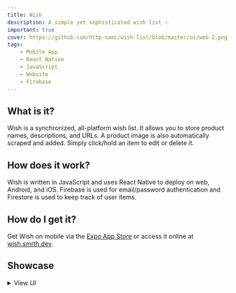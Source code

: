 ```yaml
---
title: Wish
description: A simple yet sophisticated wish list ✨
important: true
cover: https://github.com/http-samc/wish-list/blob/master/ui/web-2.png?raw=true
tags:
    - Mobile App
    - React Native
    - JavaScript
    - Website
    - Firebase
---
```


## What is it?
Wish is a synchronized, all-platform wish list. It allows you to store product names, descriptions, and URLs. A product image is also automatically scraped and added. Simply click/hold an item to edit or delete it.

## How does it work?
Wish is written in JavaScript and uses React Native to deploy on web, Android, and iOS. Firebase is used for email/password authentication and Firestore is used to keep track of user items.

## How do I get it?
Get Wish on mobile via the [Expo App Store](https://expo.dev/@http-samc/wish-list) or access it online at [wish.smrth.dev](https://wish.smrth.dev).

## Showcase

<details>
<summary>View UI</summary>

![Android Auth](https://github.com/http-samc/wish-list/blob/master/ui/android-1.png?raw=true)

![iOS Auth](https://github.com/http-samc/wish-list/blob/master/ui/ios-1.png?raw=true)

[![ Web Auth](https://github.com/http-samc/wish-list/blob/master/ui/web-1.png?raw=true)](https://wish.smrth.dev)

![Android Home](https://github.com/http-samc/wish-list/blob/master/ui/android-2.png?raw=true)

![iOS Home](https://github.com/http-samc/wish-list/blob/master/ui/ios-2.png?raw=true)

[![ Web Home](https://github.com/http-samc/wish-list/blob/master/ui/web-2.png?raw=true)](https://wish.smrth.dev)

![Android Edit](https://github.com/http-samc/wish-list/blob/master/ui/android-3.png?raw=true)

![iOS Edit](https://github.com/http-samc/wish-list/blob/master/ui/ios-3.png?raw=true)

[![ Web Edit](https://github.com/http-samc/wish-list/blob/master/ui/web-3.png?raw=true)](https://wish.smrth.dev)

![Android Create](https://github.com/http-samc/wish-list/blob/master/ui/android-4.png?raw=true)

![iOS Create](https://github.com/http-samc/wish-list/blob/master/ui/ios-4.png?raw=true)

[![ Web Create](https://github.com/http-samc/wish-list/blob/master/ui/web-4.png?raw=true)](https://wish.smrth.dev)

</details>